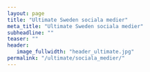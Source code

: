 ```yaml
---
layout: page
title: "Ultimate Sweden sociala medier"
meta_title: "Ultimate Sweden sociala medier"
subheadline: ""
teaser: ""
header:
   image_fullwidth: "header_ultimate.jpg"
permalink: "/ultimate/sociala_medier/"
---
```

